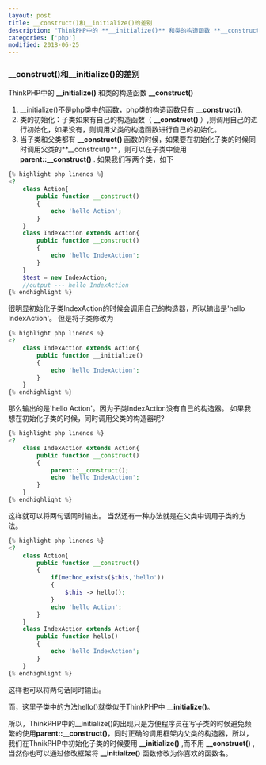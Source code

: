 ```yaml
---
layout: post
title: __construct()和__initialize()的差别
description: "ThinkPHP中的 **__initialize()** 和类的构造函数 **__construct()**"
categories: ['php']
modified: 2018-06-25
---
```


### __construct()和__initialize()的差别
ThinkPHP中的 **__initialize()** 和类的构造函数 **__construct()**

1. __initialize()不是php类中的函数，php类的构造函数只有 **__construct()**.
1. 类的初始化：子类如果有自己的构造函数（ **__construct()** ）,则调用自己的进行初始化，如果没有，则调用父类的构造函数进行自己的初始化。
1. 当子类和父类都有 **__construct()** 函数的时候，如果要在初始化子类的时候同时调用父类的**__constrcut()**，则可以在子类中使用 **parent::__construct()** .
如果我们写两个类，如下

```php
{% highlight php linenos %}
<?
    class Action{
        public function __construct()
        {
            echo 'hello Action';
        }
    }
    class IndexAction extends Action{
        public function __construct()
        {
            echo 'hello IndexAction';
        }
    }
    $test = new IndexAction;
    //output --- hello IndexAction
{% endhighlight %}
```

很明显初始化子类IndexAction的时候会调用自己的构造器，所以输出是'hello IndexAction'。
但是将子类修改为

```php
{% highlight php linenos %}
<?
    class IndexAction extends Action{
        public function __initialize()
        {
            echo 'hello IndexAction';
        }
    }
{% endhighlight %}
```

那么输出的是'hello Action'。因为子类IndexAction没有自己的构造器。
如果我想在初始化子类的时候，同时调用父类的构造器呢?

```php
{% highlight php linenos %}
<?
    class IndexAction extends Action{
        public function __construct()
        {
            parent::__construct();
            echo 'hello IndexAction';
        }
    }
{% endhighlight %}
```

这样就可以将两句话同时输出。
当然还有一种办法就是在父类中调用子类的方法。

```php
{% highlight php linenos %}
<?
    class Action{
        public function __construct()
        {
            if(method_exists($this,'hello'))
            {
                $this -> hello();
            }
            echo 'hello Action';
        }
    }
    class IndexAction extends Action{
        public function hello()
        {
            echo 'hello IndexAction';
        }
    }
{% endhighlight %}
```

这样也可以将两句话同时输出。

而，这里子类中的方法hello()就类似于ThinkPHP中 **__initialize()**。

所以，ThinkPHP中的__initialize()的出现只是方便程序员在写子类的时候避免频繁的使用**parent::__construct()**，同时正确的调用框架内父类的构造器，所以，我们在ThnikPHP中初始化子类的时候要用 **__initialize()** ,而不用 **__construct()** ,当然你也可以通过修改框架将 **__initialize()** 函数修改为你喜欢的函数名。 